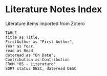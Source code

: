 # Literature Notes Index
Literature items imported from Zotero

```dataview  
TABLE  
title as Title,   
FirstAuthor as "First Author",   
Year as Year,
read as Read,
dateread as "On Date",
Contribution as Contribution  
FROM "05 - Literature"  
SORT status DESC, dateread DESC
```
